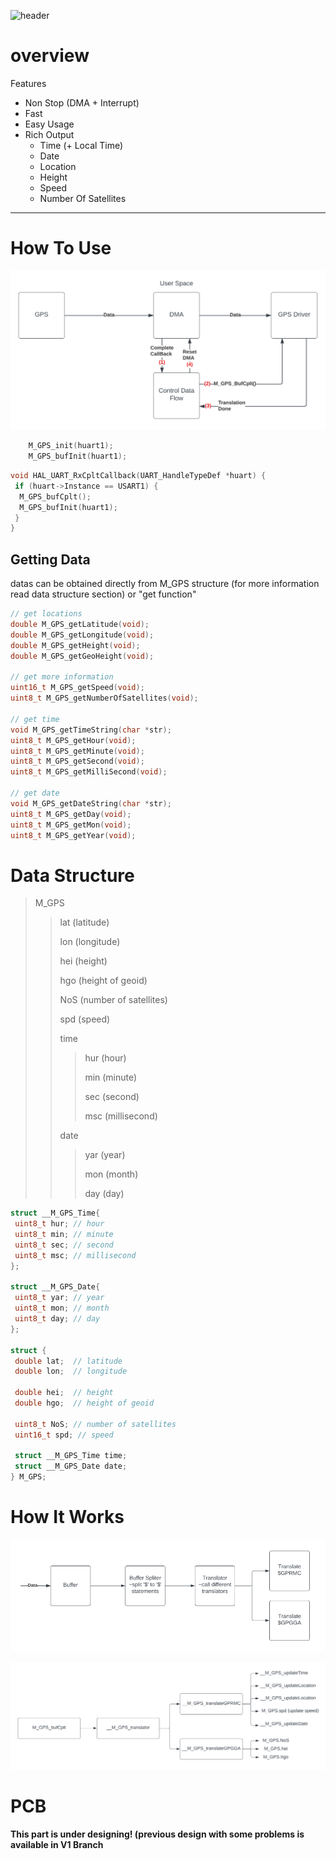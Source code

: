 ![header](https://capsule-render.vercel.app/api?type=waving&color=auto&height=400&section=header&text=ARM%20GPS%20Driver&fontSize=90)

# overview

Features

- Non Stop (DMA + Interrupt)
- Fast
- Easy Usage
- Rich Output
  - Time (+ Local Time)
  - Date
  - Location
  - Height
  - Speed
  - Number Of Satellites

---

# How To Use

![Working Architecture](./static/userSpace.PNG)

```cpp
    M_GPS_init(huart1);
    M_GPS_bufInit(huart1);
```

```cpp
void HAL_UART_RxCpltCallback(UART_HandleTypeDef *huart) {
 if (huart->Instance == USART1) {
  M_GPS_bufCplt();
  M_GPS_bufInit(huart1);
 }
}
```

## Getting Data

datas can be obtained directly from M_GPS structure (for more information read data structure section) or "get function"

```cpp
// get locations
double M_GPS_getLatitude(void);
double M_GPS_getLongitude(void);
double M_GPS_getHeight(void);
double M_GPS_getGeoHeight(void);

// get more information
uint16_t M_GPS_getSpeed(void);
uint8_t M_GPS_getNumberOfSatellites(void);

// get time
void M_GPS_getTimeString(char *str);
uint8_t M_GPS_getHour(void);
uint8_t M_GPS_getMinute(void);
uint8_t M_GPS_getSecond(void);
uint8_t M_GPS_getMilliSecond(void);

// get date
void M_GPS_getDateString(char *str);
uint8_t M_GPS_getDay(void);
uint8_t M_GPS_getMon(void);
uint8_t M_GPS_getYear(void);
```

# Data Structure

> M_GPS
>
>> lat (latitude)
>>
>> lon (longitude)
>>
>> hei (height)
>>
>> hgo (height of geoid)
>>
>> NoS (number of satellites)
>>
>> spd (speed)
>>
>> time
>>> hur (hour)
>>>
>>> min (minute)
>>>
>>> sec (second)
>>>
>>> msc (millisecond)
>>
>> date
>>> yar (year)
>>>
>>> mon (month)
>>>
>>> day (day)

```cpp
struct __M_GPS_Time{
 uint8_t hur; // hour
 uint8_t min; // minute
 uint8_t sec; // second
 uint8_t msc; // millisecond
};

struct __M_GPS_Date{
 uint8_t yar; // year
 uint8_t mon; // month
 uint8_t day; // day
};

struct {
 double lat;  // latitude
 double lon;  // longitude

 double hei;  // height
 double hgo;  // height of geoid

 uint8_t NoS; // number of satellites
 uint16_t spd; // speed

 struct __M_GPS_Time time;
 struct __M_GPS_Date date;
} M_GPS;
```

# How It Works

![Driver Space](./static/driverSpace.PNG)

![Function Space](./static/functionSpace.PNG)

# PCB  

**This part is under designing! (previous design with some problems is available in V1 Branch**

